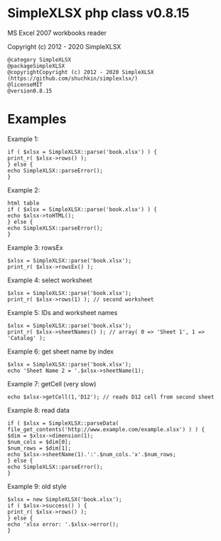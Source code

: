 
# SimpleXLSX php class v0.8.15

MS Excel 2007 workbooks reader
 
Copyright (c) 2012 - 2020 SimpleXLSX
```
@category SimpleXLSX
@packageSimpleXLSX
@copyrightCopyright (c) 2012 - 2020 SimpleXLSX (https://github.com/shuchkin/simplexlsx/)
@licenseMIT
@version0.8.15
```

# Examples
 
Example 1:
```
if ( $xlsx = SimpleXLSX::parse('book.xlsx') ) {
print_r( $xlsx->rows() );
} else {
echo SimpleXLSX::parseError();
}
```
Example 2: 
```
html table
if ( $xlsx = SimpleXLSX::parse('book.xlsx') ) {
echo $xlsx->toHTML();
} else {
echo SimpleXLSX::parseError();
}
```
Example 3: rowsEx
```
$xlsx = SimpleXLSX::parse('book.xlsx');
print_r( $xlsx->rowsEx() );
```
Example 4: select worksheet
```
$xlsx = SimpleXLSX::parse('book.xlsx');
print_r( $xlsx->rows(1) ); // second worksheet
 ```
Example 5: IDs and worksheet names
```
$xlsx = SimpleXLSX::parse('book.xlsx');
print_r( $xlsx->sheetNames() ); // array( 0 => 'Sheet 1', 1 => 'Catalog' );
```
Example 6: get sheet name by index
```
$xlsx = SimpleXLSX::parse('book.xlsx');
echo 'Sheet Name 2 = '.$xlsx->sheetName(1);
```
Example 7: getCell (very slow)
```
echo $xlsx->getCell(1,'D12'); // reads D12 cell from second sheet
```
Example 8: read data
```
if ( $xlsx = SimpleXLSX::parseData( file_get_contents('http://www.example.com/example.xlsx') ) ) {
$dim = $xlsx->dimension(1);
$num_cols = $dim[0];
$num_rows = $dim[1];
echo $xlsx->sheetName(1).':'.$num_cols.'x'.$num_rows;
} else {
echo SimpleXLSX::parseError();
}
```
Example 9: old style
```
$xlsx = new SimpleXLSX('book.xlsx');
if ( $xlsx->success() ) {
print_r( $xlsx->rows() );
} else {
echo 'xlsx error: '.$xlsx->error();
}
```

